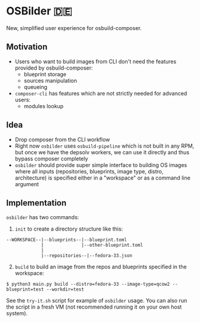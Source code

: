 # OSBilder 🇩🇪

New, simplified user experience for osbuild-composer.

## Motivation
 * Users who want to build images from CLI don't need the features provided by osbuild-composer:
   * blueprint storage
   * sources manipulation
   * queueing 
 * `composer-cli` has features which are not strictly needed for advanced users:
   * modules lookup
    
## Idea
 * Drop composer from the CLI workflow
 * Right now `osbilder` uses `osbuild-pipeline` which is not built in any RPM, but once we have the depsolv workers, we 
can use it directly and thus bypass composer completely
 * `osbilder` should provide super simple interface to building OS images where all inputs (repositories, blueprints,
   image type, distro, architecture) is specified either in a "workspace" or as a command line argument
   
## Implementation
`osbilder` has two commands:
 1. `init` to create a directory structure like this:
```
--WORKSPACE--|--blueprints--|--blueprint.toml
             |              |--other-blueprint.toml
             |
             |--repositories--|--fedora-33.json
```
 2. `build` to build an image from the repos and blueprints specified in the workspace:
```
$ python3 main.py build --distro=fedora-33 --image-type=qcow2 --blueprint=test --workdir=test
```

See the `try-it.sh` script for example of `osbilder` usage. You can also run the script in a fresh VM (not recommended
running it on your own host system).